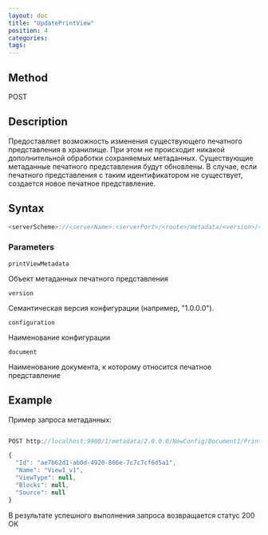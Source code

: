 ```yaml
---
layout: doc
title: "UpdatePrintView"
position: 4
categories: 
tags:
---
```


## Method

POST

## Description
Предоставляет возможность изменения существующего печатного представления в хранилище.
При этом не происходит никакой дополнительной обработки сохраняемых метаданных.
Существующие метаданные печатного представления будут обновлены. В случае, если печатного представления с таким идентификатором не существует,
создается новое печатное представление.

## Syntax
```js
<serverScheme>://<serverName>:<serverPort>/<route>/metadata/<version>/<configName>/<documentName>/PrintView/
```

### Parameters

`printViewMetadata`

Объект метаданных печатного представления

`version`

Семантическая версия конфигурации (например, "1.0.0.0").

`configuration`

Наименование конфигурации

`document`

Наименование документа, к которому относится печатное представление

## Example


Пример запроса метаданных:

```js

POST http://localhost:9900/1/metadata/2.0.0.0/NewConfig/Document1/PrintView

{
  "Id": "ae7b62d1-ab0d-4920-866e-7c7c7cf6d5a1",
  "Name": "View1_v1",
  "ViewType": null,
  "Blocks": null,
  "Source": null
}
```

В результате успешного выполнения запроса возвращается статус 200 ОК
